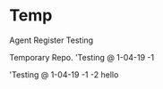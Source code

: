 # Temp
Agent Register Testing


Temporary Repo.
'Testing @ 1-04-19 -1

'Testing @ 1-04-19 -1 -2
hello
